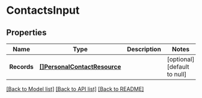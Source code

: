 # ContactsInput

## Properties
Name | Type | Description | Notes
------------ | ------------- | ------------- | -------------
**Records** | [**[]PersonalContactResource**](PersonalContactResource.md) |  | [optional] [default to null]

[[Back to Model list]](../README.md#documentation-for-models) [[Back to API list]](../README.md#documentation-for-api-endpoints) [[Back to README]](../README.md)


